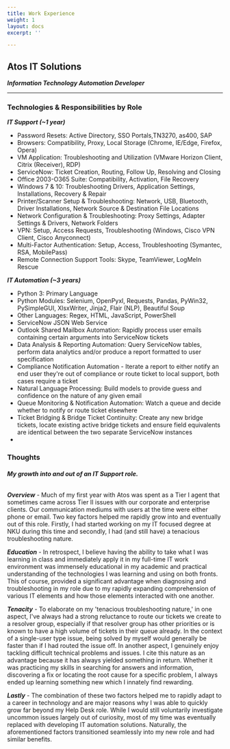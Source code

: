 ```yaml
---
title: Work Experience
weight: 1
layout: docs
excerpt: ''

---
```

## **Atos IT Solutions**

**_Information Technology Automation Developer_**

<hr>

### Technologies & Responsibilities by Role

**_IT Support (\~1 year)_**

* Password Resets: Active Directory, SSO Portals,TN3270, as400, SAP
* Browsers: Compatibility, Proxy, Local Storage (Chrome, IE/Edge, Firefox, Opera)
* VM Application: Troubleshooting and Utilization (VMware Horizon Client, Citrix (Receiver), RDP)
* ServiceNow: Ticket Creation, Routing, Follow Up, Resolving and Closing
* Office 2003-O365 Suite: Compatibility, Activation, File Recovery
* Windows 7 & 10: Troubleshooting Drivers, Application Settings, Installations, Recovery & Repair
* Printer/Scanner Setup & Troubleshooting: Network, USB, Bluetooth, Driver Installations, Network Source & Destination File Locations
* Network Configuration & Troubleshooting: Proxy Settings, Adapter Settings & Drivers, Network Folders
* VPN: Setup, Access Requests, Troubleshooting (Windows, Cisco VPN Client, Cisco Anyconnect)
* Multi-Factor Authentication: Setup, Access, Troubleshooting (Symantec, RSA, MobilePass)
* Remote Connection Support Tools: Skype, TeamViewer, LogMeIn Rescue

**_IT Automation (\~3 years)_**

* Python 3: Primary Language
* Python Modules: Selenium, OpenPyxl, Requests, Pandas, PyWin32, PySimpleGUI, XlsxWriter, Jinja2, Flair (NLP), Beautiful Soup
* Other Languages: Regex, HTML, JavaScript, PowerShell
* ServiceNow JSON Web Service
* Outlook Shared Mailbox Automation: Rapidly process user emails containing certain arguments into ServiceNow tickets
* Data Analysis & Reporting Automation: Query ServiceNow tables, perform data analytics and/or produce a report formatted to user specification
* Compliance Notification Automation - Iterate a report to either notify an end user they're out of compliance or route ticket to local support, both cases require a ticket
* Natural Language Processing: Build models to provide guess and confidence on the nature of any given email
* Queue Monitoring & Notification Automation: Watch a queue and decide whether to notify or route ticket elsewhere
* Ticket Bridging & Bridge Ticket Continuity: Create any new bridge tickets, locate existing active bridge tickets and ensure field equivalents are identical between the two separate ServiceNow instances
* 

### Thoughts

###### **My growth into and out of an IT Support role.**

**_Overview_** - Much of my first year with Atos was spent as a Tier I agent that sometimes came across Tier II issues with our corporate and enterprise clients. Our communication mediums with users at the time were either phone or email. Two key factors helped me rapidly grow into and eventually out of this role. Firstly, I had started working on my IT focused degree at NKU during this time and secondly, I had (and still have) a tenacious troubleshooting nature.

**_Education_** - In retrospect, I believe having the ability to take what I was learning in class and immediately apply it in my full-time IT work environment was immensely educational in my academic and practical understanding of the technologies I was learning and using on both fronts. This of course, provided a significant advantage when diagnosing and troubleshooting in my role due to my rapidly expanding comprehension of various IT elements and how those elements interacted with one another.  

**_Tenacity_** - To elaborate on my 'tenacious troubleshooting nature,' in one aspect, I've always had a strong reluctance to route our tickets we create to a resolver group, especially if that resolver group has other priorities or is known to have a high volume of tickets in their queue already. In the context of a single-user type issue, being solved by myself would generally be faster than if I had routed the issue off. In another aspect, I genuinely enjoy tackling difficult technical problems and issues. I cite this nature as an advantage because it has always yielded something in return. Whether it was practicing my skills in searching for answers and information, discovering a fix or locating the root cause for a specific problem, I always ended up learning something new which I innately find rewarding.

**_Lastly_** - The combination of these two factors helped me to rapidly adapt to a career in technology and are major reasons why I was able to quickly grow far beyond my Help Desk role. While I would still voluntarily investigate uncommon issues largely out of curiosity, most of my time was eventually replaced with developing IT automation solutions. Naturally, the aforementioned factors transitioned seamlessly into my new role and had similar benefits.